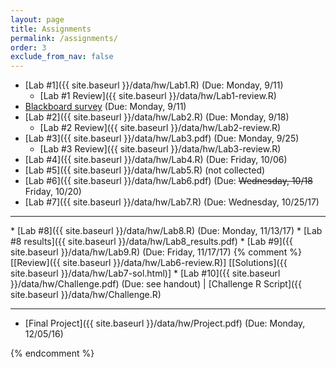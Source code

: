 ```yaml
---
layout: page
title: Assignments 
permalink: /assignments/
order: 3
exclude_from_nav: false
---
```


* [Lab #1]({{ site.baseurl }}/data/hw/Lab1.R) (Due: Monday, 9/11) 
    * [Lab #1 Review]({{ site.baseurl }}/data/hw/Lab1-review.R) 
* [Blackboard survey](https://ct-ecsu.blackboard.com/webapps/login/) (Due: Monday, 9/11)
* [Lab #2]({{ site.baseurl }}/data/hw/Lab2.R) (Due: Monday, 9/18) 
    * [Lab #2 Review]({{ site.baseurl }}/data/hw/Lab2-review.R) 
* [Lab #3]({{ site.baseurl }}/data/hw/Lab3.pdf) (Due: Monday, 9/25) 
    * [Lab #3 Review]({{ site.baseurl }}/data/hw/Lab3-review.R) 
* [Lab #4]({{ site.baseurl }}/data/hw/Lab4.R) (Due: Friday, 10/06) 
* [Lab #5]({{ site.baseurl }}/data/hw/Lab5.R) (not collected) 
* [Lab #6]({{ site.baseurl }}/data/hw/Lab6.pdf) (Due: <strike>Wednesday, 10/18</strike> Friday, 10/20)
* [Lab #7]({{ site.baseurl }}/data/hw/Lab7.R) (Due: Wednesday, 10/25/17) 
<hr>
* [Lab #8]({{ site.baseurl }}/data/hw/Lab8.R) (Due: Monday, 11/13/17) 
    * [Lab #8 results]({{ site.baseurl }}/data/hw/Lab8_results.pdf)  
* [Lab #9]({{ site.baseurl }}/data/hw/Lab9.R) (Due: Friday, 11/17/17) 
{% comment %}
[[Review]({{ site.baseurl }}/data/hw/Lab6-review.R)] 
[[Solutions]({{ site.baseurl }}/data/hw/Lab7-sol.html)] 
* [Lab #10]({{ site.baseurl }}/data/hw/Challenge.pdf) (Due: see handout) | 
	[Challenge R Script]({{ site.baseurl }}/data/hw/Challenge.R)

***
* [Final Project]({{ site.baseurl }}/data/hw/Project.pdf) (Due: Monday, 12/05/16) 
 
{% endcomment %}
